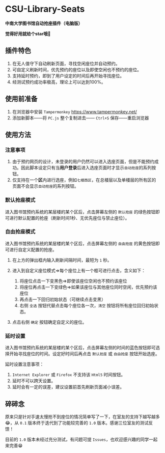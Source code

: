 # CSU-Library-Seats

**中南大学图书馆自动抢座插件（电脑版）**

**觉得好用就给个star哦🤩**

## 插件特色

1. 在无人值守下自动刷新页面，寻找空闲座位并自动预约。
2. 可自定义刷新时间，优先预约的座位以及即使空闲也不预约的座位。
3. 支持延时预约，即到了用户设定的时间后再开始寻找座位。
4. 经测试预约成功率极高，理论上可以达到100%。

## 使用前准备

1. 在浏览器中安装 ```Tampermonkey``` 
   https://www.tampermonkey.net/
2. 添加新脚本——将 ```PC.js``` 整个复制进去—— ```Ctrl+S``` 保存——重启浏览器

## 使用方法

### 注意事项

1. 由于预约网页的设计，未登录的用户仍然可以进入选座页面，但是不能预约成功。因此脚本设定只有当**用户登录**后进入选座页面时才显示```自动抢座```的系列按钮。
2. 仅支持在一个**区**内进行选座，例如```七楼西区```，在总楼层以及单楼层的所有区的页面不会显示```自动抢座```的系列按钮。

### 默认抢座模式

进入图书馆预约系统的某层楼的某个区后，点击屏幕左侧的 ```默认抢座``` 的绿色按钮即可进行默认配置的抢座（刷新时间1秒、无优先座位与禁止座位）。

### 自由抢座模式

进入图书馆预约系统的某层楼的某个区后，点击屏幕左侧的 ```自由抢座``` 的黄色按钮即可进行自定义配置的抢座。

1. 在上方的弹出框内输入刷新间隔时间，最短为 ```1``` 秒。
2. 进入到自定义座位模式⇒每个座位上有一个框可进行点击，含义如下：
   
   1. 将座位点击一下变黑色⇒即使该座位空闲也不预约该座位
   2. 将座位再点击一下变绿色⇒如果该座位与其他座位同时空闲，优先预约该座位
   3. 再点击一下回归初始状态（可继续点击变黑）
   4. 右侧 ```全选``` 按钮代替点击每个座位各一次，```清空``` 按钮将所有座位回归初始状态。
   
3. 点击右侧 ```确定``` 按钮确定自定义的座位。

### 延时设置

进入图书馆预约系统的某层楼的某个区后，点击屏幕左侧的时间的蓝色按钮即可选择开始寻找座位的时间。设定好时间后再点击 ```默认抢座``` 或 ```自由抢座``` 按钮开始选座。

延时设置注意事项：

1. ```Internet Explorer``` 或 ```Firefox``` 不支持该 ```Html5``` 时间按钮。
2. 延时不可以跨天设置。
3. 延时会有一定的误差，建议设置前首先刷新页面减小误差。

## 碎碎念

原来只是针对手速太慢抢不到座位的情况简单写了一下，在室友的支持下越写越多😂，从 ```0.1``` 版本终于迭代到了功能较完善的 ```1.0``` 版本。感谢三位室友的测试反馈！

目前的 ```1.0``` 版本未经过充分测试，有问题可提 ```Issues```，也欢迎感兴趣的同学一起来完善😁
